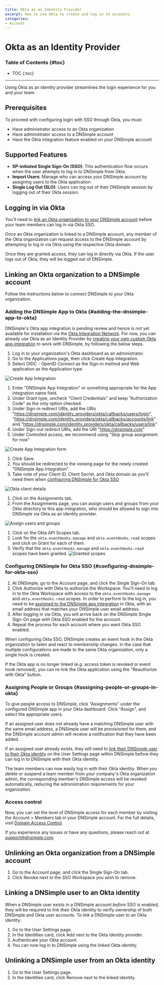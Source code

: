 ```yaml
---
title: Okta as an Identity Provider
excerpt: How to use Okta to create and log in to accounts.
categories:
- Account
---
```


# Okta as an Identity Provider

### Table of Contents {#toc}

* TOC
{:toc}

---

Using Okta as an identity provider streamlines the login experience for you and your team.

## Prerequisites

To proceed with configuring login with SSO through Okta, you must:

- Have administrator access to an Okta organization
- Have administrator access to a DNSimple account
- Have the Okta integration feature enabled on your DNSimple account

## Supported Features

- **SP-initiated Single Sign-On (SSO)**: This authentication flow occurs when the user attempts to log in to DNSimple from Okta.
- **Import Users**: Manage who can access your DNSimple account by assigning users to the Okta application
- **Single Log Out (SLO)**: Users can log out of their DNSimple session by logging out of their Okta session.

## Logging in via Okta

You'll need to [link an Okta organization to your DNSimple account](#linking-an-okta-organization-to-a-dnsimple-account) before your team members can log in via Okta SSO.

Once an Okta organization is linked to a DNSimple account, any member of the Okta organization can request access to the DNSimple account by attempting to log in via Okta using the respective Okta domain.

Once they are granted access, they can log in directly via Okta. If the user logs out of Okta, they will be logged out of DNSimple.

## Linking an Okta organization to a DNSimple account

Follow the instructions below to connect DNSimple to your Okta organization.

### Adding the DNSimple App to Okta {#adding-the-dnsimple-app-to-okta}

DNSimple's Okta app integration is pending review and hence is not yet available for installation via the [Okta Integration Network](https://www.okta.com/integrations/). For now, you can already use Okta as an Identity Provider by [creating your own custom Okta app integration](https://help.okta.com/en-us/Content/Topics/Apps/Apps_App_Integration_Wizard_OIDC.htm) to work with DNSimple, by following the below steps.

1. Log in to your organization's Okta dashboard as an administrator.
1. Go to the <label>Applications</label> page, then click Create App Integration.
1. Select <label>OIDC - OpenID Connect</label> as the Sign-in method and <label>Web application</label> as the Application type.

![Create App Integration](/files/okta-create-app-integration.png)

1. Enter "DNSimple App Integration" or something appropriate for the <label>App integration name</label> field.
1. Under <label>Grant type</label>, uncheck "Client Credentials" and keep "Authorization Code" as the only option checked.
1. Under <label>Sign-in redirect URIs</label>, add the URIs "https://dnsimple.com/identity_providers/okta/callbacks/users/login", "https://dnsimple.com/identity_providers/okta/callbacks/accounts/link" and "https://dnsimple.com/identity_providers/okta/callbacks/users/link"
1. Under <label>Sign-out redirect URIs<label>, add the URI "https://dnsimple.com"
1. Under <label>Controlled access</label>, we recommend using "Skip group assignment for now"

![Create App Integration form](/files/okta-create-app-integration-form.png)

1. Click <label>Save<label>.
1. You should be redirected to the viewing page for the newly created "DNSimple App Integration"
1. Take note of your Client ID, Client Secret, and Okta domain as you'll need them when [configuring DNSimple for Okta SSO](/articles/okta-identity-provider#configuring-dnsimple-for-okta-sso)

![Okta client details](/files/okta-client-details.png)

1. Click on the <label>Assignments<label> tab.
1. From the <label>Assignments</label> page, you can assign users and groups from your Okta directory to this app integration, who should be allowed to sign into DNSimple via Okta as an identity provider.

![Assign users and groups](/files/okta-assignment.png)

1. Click on the <label>Okta API Scopes</label> tab.
1. Look for the `okta.eventHooks.manage` and `okta.eventHooks.read` scopes and click on <label>Grant</label> for each of them.
1. Verify that the `okta.eventHooks.manage` and `okta.eventHooks.read` scopes have been granted.
![Granted scopes](/files/okta-grant-scopes.png)

### Configuring DNSimple for Okta SSO {#configuring-dnsimple-for-okta-sso}

1. At DNSimple, go to the <label>Account</label> page, and click the <label>Single Sign-On</label> tab.
1. Click <label>Authorize with Okta</label> to authorize the Workspace. You'll need to log in to the Okta Workspace with access to the `okta.eventHooks.manage`  and `okta.eventHooks.read` scopes. In order to perform to the log in, you need to be [assigned to the DNSimple app integration](/articles/okta-identity-provider#assigning-people-or-groups-in-okta) in Okta, with an email address that matches your DNSimple user email address.
1. After logging in via Okta, you will arrive back on the DNSimple Single Sign-On page with Okta SSO enabled for the account.
1. Repeat the process for each account where you want Okta SSO enabled.

When configuring Okta SSO, DNSimple creates an event hook in the Okta organization to listen and react to membership changes. In the case that multiple configurations are made to the same Okta organization, only a single hook is created.

If the Okta app is no longer linked (e.g. access token is revoked or event hook removed), you can re-link the Okta application using the "Reauthorize with Okta" button.

### Assigning People or Groups {#assigning-people-or-groups-in-okta}

To give people access to DNSimple, click "Assignments" under the configured DNSimple app in your Okta dashboard. Click "Assign", and select the appropriate users. 

If an assigned user does not already have a matching DNSimple user with the same email address, a DNSimple user will be provisioned for them, and the DNSimple account admin will receive a notification that they have been added.

If an assigned user already exists, they will need to [link their DNSimple user to their Okta identity](#linking-a-dnsimple-user-to-an-okta-identity) on the User Settings page within DNSimple before they can log in to DNSimple with their Okta identity.

The team members can now easily log in with their Okta identity. When you delete or suspend a team member from your company's Okta organization admin, the corresponding member's DNSimple access will be revoked automatically, reducing the administration requirements for your organization.

### Access control

Now, you can set the level of DNSimple access for each member by visiting the Account > Members tab in your DNSimple account. For the full details, visit [Domain Access Control](/articles/domain-access-control/).

If you experience any issues or have any questions, please reach out at support@dnsimple.com.

## Unlinking an Okta organization from a DNSimple account

1. Go to the <label>Account</label> page, and click the <label>Single Sign-On</label> tab.
1. Click <label>Revoke</label> next to the SSO Workspace you wish to remove.

## Linking a DNSimple user to an Okta identity

When a DNSimple user exists in a DNSimple account _before_ SSO is enabled, they will be required to link their Okta identity to verify ownership of both DNSimple and Okta user accounts. To link a DNSimple user to an Okta identity:

1. Go to the User Settings page.
1. In the Identities card, click <label>Add</label> next to the Okta identity provider.
1. Authenticate your Okta account.
1. You can now log in to DNSimple using the linked Okta identity.

## Unlinking a DNSimple user from an Okta identity

1. Go to the User Settings page.
1. In the Identities card, click <label>Remove</label> next to the linked identity.

